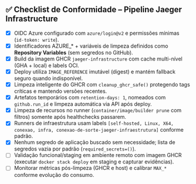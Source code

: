 ## ✅ Checklist de Conformidade – Pipeline Jaeger Infrastructure

- [x] OIDC Azure configurado com `azure/login@v2` e permissões mínimas (`id-token: write`).
- [x] Identificadores AZURE_* + variáveis de limpeza definidos como **Repository Variables** (sem segredos no GitHub).
- [x] Build da imagem GHCR `jaeger-infrastructure` com cache multi-nível (GHA + local) e labels OCI.
- [x] Deploy utiliza `IMAGE_REFERENCE` imutável (digest) e mantém fallback seguro quando indisponível.
- [x] Limpeza inteligente do GHCR com `cleanup_ghcr_safe()` protegendo tags críticas e mantendo versões recentes.
- [x] Artefatos temporários com `retention-days: 1`, nomeados com `github.run_id` e limpeza automática via API após deploy.
- [x] Limpeza de recursos no runner (`container/image/builder prune` com filtros) somente após healthchecks passarem.
- [x] Runners de infraestrutura usam labels `[self-hosted, Linux, X64, conexao, infra, conexao-de-sorte-jaeger-infraestrutura]` conforme padrão.
- [x] Nenhum segredo de aplicação buscado sem necessidade; lista de segredos vazia por padrão (`required_secrets=()`).
- [ ] Validação funcional/staging em ambiente remoto com imagem GHCR (executar `docker stack deploy` em staging e capturar evidências).
- [ ] Monitorar métricas pós-limpeza (GHCR e host) e calibrar `MAX_*` conforme evolução do consumo.
